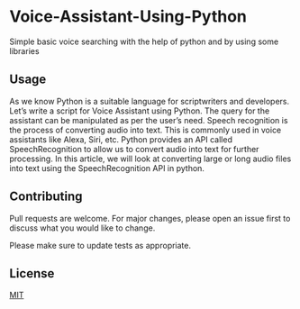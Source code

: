 # Voice-Assistant-Using-Python

Simple basic voice searching with the help of python and by using some libraries


## Usage

As we know Python is a suitable language for scriptwriters and developers. Let’s write a script for Voice Assistant using Python. The query for the assistant can be manipulated as per the user’s need. 
Speech recognition is the process of converting audio into text. This is commonly used in voice assistants like Alexa, Siri, etc. Python provides an API called SpeechRecognition to allow us to convert audio into text for further processing. In this article, we will look at converting large or long audio files into text using the SpeechRecognition API in python.


## Contributing
Pull requests are welcome. For major changes, please open an issue first to discuss what you would like to change.

Please make sure to update tests as appropriate.

## License
[MIT](https://choosealicense.com/licenses/mit/)

